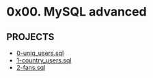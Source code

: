 # 0x00. MySQL advanced

## PROJECTS

- [0-uniq_users.sql](/0x00-MySQL_Advanced/0-uniq_users.sql)
- [1-country_users.sql](/0x00-MySQL_Advanced/1-country_users.sql)
- [2-fans.sql](/0x00-MySQL_Advanced/2-fans.sql)
